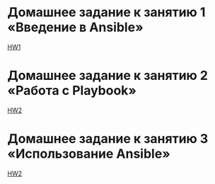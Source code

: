 # Домашнее задание к занятию 1 «Введение в Ansible»
[HW1](./08-ansible-01-base)

# Домашнее задание к занятию 2 «Работа с Playbook»
[HW2](./08-ansible-02-playbook)

# Домашнее задание к занятию 3 «Использование Ansible»
[HW2](./08-ansible-03)